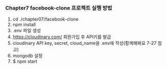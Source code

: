 ### Chapter7 facebook-clone 프로젝트 실행 방법
1. cd ./chapter07/facebook-clone
2. npm install
3. .env 파일 생성
5. https://cloudinary.com/ 회원가입 후 API키를 발급
6. cloudinary API key, secret, cloud_name을 .env에 작성(함께해봐요 7-27 참고)
7. mongodb 설정
8. $ npm start
